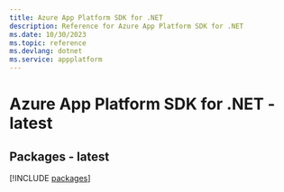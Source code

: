 ```yaml
---
title: Azure App Platform SDK for .NET
description: Reference for Azure App Platform SDK for .NET
ms.date: 10/30/2023
ms.topic: reference
ms.devlang: dotnet
ms.service: appplatform
---
```

# Azure App Platform SDK for .NET - latest
## Packages - latest
[!INCLUDE [packages](app-platform-index.md)]